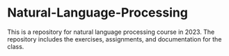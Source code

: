 # Natural-Language-Processing
This is a repository for natural language processing course in 2023. The repository includes the exercises, assignments, and documentation for the class.
